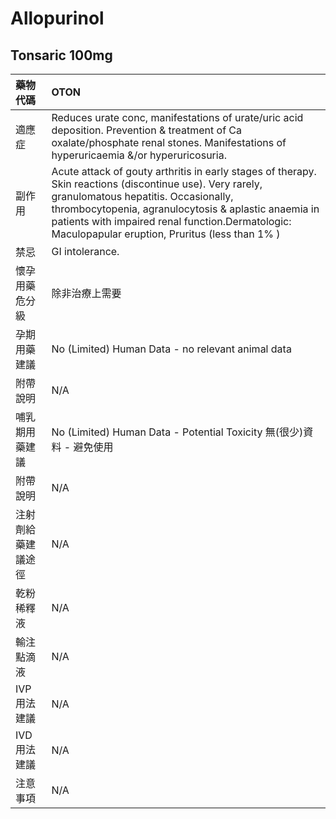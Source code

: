 # Allopurinol

## Tonsaric 100mg

| 藥物代碼 | OTON |
| :--- | :--- |
| 適應症 | Reduces urate conc, manifestations of urate/uric acid deposition. Prevention & treatment of Ca oxalate/phosphate renal stones. Manifestations of hyperuricaemia &/or hyperuricosuria. |
| 副作用 | Acute attack of gouty arthritis in early stages of therapy. Skin reactions \(discontinue use\). Very rarely, granulomatous hepatitis. Occasionally, thrombocytopenia, agranulocytosis & aplastic anaemia in patients with impaired renal function.Dermatologic: Maculopapular eruption, Pruritus \(less than 1% \) |
| 禁忌 | GI intolerance. |
| 懷孕用藥危分級 | 除非治療上需要 |
| 孕期用藥建議 | No \(Limited\) Human Data - no relevant animal data |
| 附帶說明 | N/A |
| 哺乳期用藥建議 | No \(Limited\) Human Data - Potential Toxicity 無\(很少\)資料 - 避免使用 |
| 附帶說明 | N/A |
| 注射劑給藥建議途徑 | N/A |
| 乾粉稀釋液 | N/A |
| 輸注點滴液 | N/A |
| IVP 用法建議 | N/A |
| IVD 用法建議 | N/A |
| 注意事項 | N/A |

